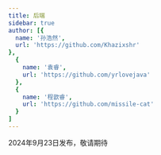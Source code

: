 ```yaml
---
title: 后端
sidebar: true
author: [{
  name: '孙浩然',
  url: 'https://github.com/Khazixshr'
},
  {
    name: '袁睿',
    url: 'https://github.com/yrlovejava'
  },
  {
    name: '程歆睿',
    url: 'https://github.com/missile-cat'
  }
]
---
```

2024年9月23日发布，敬请期待
